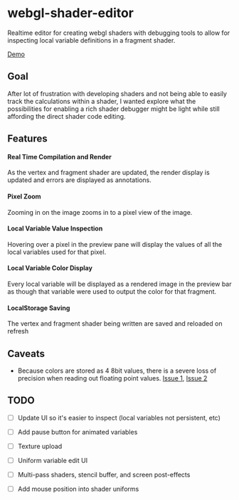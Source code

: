 # webgl-shader-editor
Realtime editor for creating webgl shaders with debugging tools to allow for inspecting local variable definitions in a fragment shader.

[Demo](https://gkjohnson.github.io/webgl-shader-editor/dist/index.bundle.html)

## Goal
After lot of frustration with developing shaders and not being able to easily track the calculations within a shader, I wanted explore what the possibilities for enabling a rich shader debugger might be light while still affording the direct shader code editing.

## Features
#### Real Time Compilation and Render
As the vertex and fragment shader are updated, the render display is updated and errors are displayed as annotations.

#### Pixel Zoom
Zooming in on the image zooms in to a pixel view of the image.

#### Local Variable Value Inspection
Hovering over a pixel in the preview pane will display the values of all the local variables used for that pixel.

#### Local Variable Color Display
Every local variable will be displayed as a rendered image in the preview bar as though that variable were used to output the color for that fragment.

#### LocalStorage Saving
The vertex and fragment shader being written are saved and reloaded on refresh

## Caveats
- Because colors are stored as 4 8bit values, there is a severe loss of precision when reading out floating point values. [Issue 1](https://github.com/gkjohnson/webgl-shader-editor/issues/2), [Issue 2](https://github.com/gkjohnson/webgl-shader-editor/issues/1)

## TODO
- [ ] Update UI so it's easier to inspect (local variables not persistent, etc)

- [ ] Add pause button for animated variables
- [ ] Texture upload
- [ ] Uniform variable edit UI
- [ ] Multi-pass shaders, stencil buffer, and screen post-effects
- [ ] Add mouse position into shader uniforms
